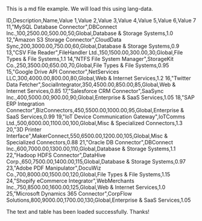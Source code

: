 This is a md file example. We will load this using lang-data.

ID,Description,Name,Value 1,Value 2,Value 3,Value 4,Value 5,Value
6,Value 7 11,\"MySQL Database Connector\",DBConnect
Inc.,100,2500.00,500.00,50,Global,Database & Storage Systems,1.0
12,\"Amazon S3 Storage Connector\",CloudData
Sync,200,3000.00,750.00,60,Global,Database & Storage Systems,0.9
13,\"CSV File Reader\",FileHandler
Ltd.,150,1500.00,300.00,30,Global,File Types & File Systems,1.1
14,\"NTFS File System Manager\",StorageKit
Co.,250,3500.00,650.00,70,Global,File Types & File Systems,0.95
15,\"Google Drive API Connector\",NetServices
LLC,300,4000.00,800.00,80,Global,Web & Internet Services,1.2
16,\"Twitter Data
Fetcher\",SocialIntegrator,350,4500.00,850.00,85,Global,Web & Internet
Services,0.85 17,\"Salesforce CRM Connector\",SaaSync
Inc.,400,5000.00,900.00,90,Global,Enterprise & SaaS Services,1.05
18,\"SAP ERP Integration
Connector\",BizConnectors,450,5500.00,1000.00,95,Global,Enterprise &
SaaS Services,0.99 19,\"IoT Device Communication Gateway\",IoTComms
Ltd.,500,6000.00,1100.00,100,Global,Misc & Specialized Connectors,1.3
20,\"3D Printer
Interface\",MakerConnect,550,6500.00,1200.00,105,Global,Misc &
Specialized Connectors,0.88 21,\"Oracle DB Connector\",DBConnect
Inc.,600,7000.00,1300.00,110,Global,Database & Storage Systems,1.1
22,\"Hadoop HDFS Connector\",DataHive
Corp.,650,7500.00,1400.00,115,Global,Database & Storage Systems,0.97
23,\"Adobe PDF Manipulator\",DocuWiz
Co.,700,8000.00,1500.00,120,Global,File Types & File Systems,1.15
24,\"Shopify eCommerce Integrator\",WebMerchants
Inc.,750,8500.00,1600.00,125,Global,Web & Internet Services,1.0
25,\"Microsoft Dynamics 365 Connector\",CorpFlow
Solutions,800,9000.00,1700.00,130,Global,Enterprise & SaaS Services,1.05

The text and table has been loaded successfully. Thanks!
